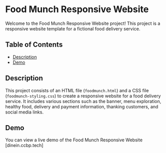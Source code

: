 # Food Munch Responsive Website

Welcome to the Food Munch Responsive Website project! This project is a responsive website template for a fictional food delivery service.

## Table of Contents
- [Description](#description)
- [Demo](#demo)

## Description
This project consists of an HTML file (`foodmunch.html`) and a CSS file (`foodmunch-styling.css`) to create a responsive website for a food delivery service.
It includes various sections such as the banner, menu exploration, healthy food, delivery and payment information, thanking customers, and social media links.

## Demo
You can view a live demo of the Food Munch Responsive Website [dinein.ccbp.tech]


